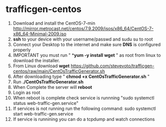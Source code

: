 # trafficgen-centos
1. Download and install the CentOS-7-min http://mirror.metrocast.net/centos/7.9.2009/isos/x86_64/CentOS-7-x86_64-Minimal-2009.iso
2. **ssh** to your device with your username/passwd and sudu su to root
3. Connect your Desktop to the internet and make sure **DNS** is configured properly
4. IMPORTANT you must run " ***yum -y install wget** " as root from linux to download the installer.
5. From Linux download **wget** https://github.com/stevevoto/trafficgen-centos/raw/main/CentOsTrafficGenerator.sh
7. After downloading type " **chmod +x CentOsTrafficGenerator.sh** "
8. Run **./CentOsTrafficGenerator.sh**
9. When Complete the server will **reboot**
10. Login as root
11. When reboot is complete check service is runnning "sudo systemctl status web-traffic-gen.service"
12. If services is not running run the following command: sudo systemctl start web-traffic-gen.service
13. If service is runnining you can do a tcpdump and watch connections
